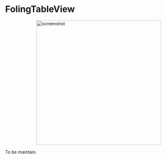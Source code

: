 # FolingTableView

<img 
  src="https://ws1.sinaimg.cn/large/006tNc79gy1fz9dnc4mp7j30ku112myw.jpg"
  alt="screenshot"
  style="width: 400px; margin-left: 100px"
/>

To be maintain.